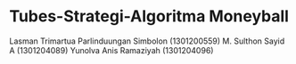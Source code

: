 # Tubes-Strategi-Algoritma Moneyball
Lasman Trimartua Parlinduungan Simbolon (1301200559)
M. Sulthon Sayid A (1301204089)
Yunolva Anis Ramaziyah (1301204096)
